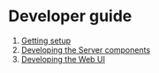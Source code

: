 # Developer guide

1. [Getting setup](getting-setup)
2. [Developing the Server components](developing-server)
3. [Developing the Web UI](developing-web)
